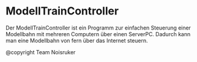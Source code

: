 # ModellTrainController

Der ModellTrainController ist ein Programm zur einfachen Steuerung einer Modellbahn mit mehreren Computern über einen ServerPC. Dadurch kann man eine Modellbahn von fern über das Internet steuern.

@copyright Team Noisruker
